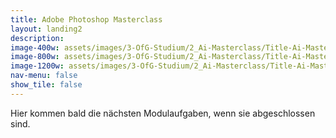```yaml
---
title: Adobe Photoshop Masterclass
layout: landing2
description: 
image-400w: assets/images/3-OfG-Studium/2_Ai-Masterclass/Title-Ai-Masterclass-400w.jpg
image-800w: assets/images/3-OfG-Studium/2_Ai-Masterclass/Title-Ai-Masterclass-800w.jpg
image-1200w: assets/images/3-OfG-Studium/2_Ai-Masterclass/Title-Ai-Masterclass-1200w.jpg
nav-menu: false
show_tile: false
---
```


<!-- One -->
<section id="Einleitung Ps-Masterclass">
  <p>Hier kommen bald die nächsten Modulaufgaben, wenn sie abgeschlossen sind.</p>
</section>
